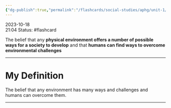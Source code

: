 ```yaml
---
{"dg-publish":true,"permalink":"/flashcards/social-studies/aphg/unit-1/environmental-possibilism/","updated":"2024-04-24T10:40:23.419-05:00"}
---
```


2023-10-18  
21:04
Status: #flashcard

The belief that any **physical environment offers a number of possible ways for a society to develop** and that **humans can find ways to overcome environmental challenges**

---
# My Definition
The belief that any environment has many ways and challenges and humans can overcome them.

---